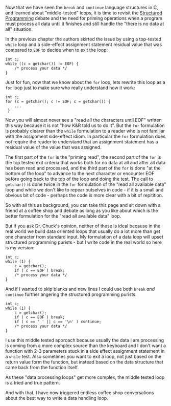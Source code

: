 Now that we have seen the `break` and `continue` language structures in C, and learned about "middle-tested" loops, it is time to revisit
the [Structured Programming](https://en.wikipedia.org/wiki/Structured_programming) debate and the need for priming operations
when a program must process all data until it finishes and still handle the "there is no data at all" situation.

In the previous chapter the authors skirted the issue by using a top-tested `while` loop and a side-effect assignment
statement residual value that was compared to `EOF` to decide when to exit the loop:

    int c;
    while ((c = getchar()) != EOF) {
        /* process your data */
    }

Just for fun, now that we know about the `for` loop, lets rewrite this loop as a `for` loop just
to make sure who really understand how it work:

    int c;
    for (c = getchar(); c != EOF; c = getchar()) {
        ...
     }

Now you will almost never see a "read all the characters until EOF" written this way because it is not 
"how K&R told us to do it".  But the `for` formulation is probably clearer than the `while` formulation
to a reader who is not familiar with the assignment side-effect idiom.  In particular the `for` formulation does not require the
reader to understand that an assignment statement has a residual value of the value that was assigned.

The first part of the `for` is the "priming read", the second part of the `for` is the top tested exit criteria
that works both for no data at all and after all data has been read and processed, and the third part of the
`for` is done "at the bottom of the loop" to advance to the next character or encounter EOF before going back to the
top of the loop and doing the test.  The call to `getchar()` is done twice in the `for` formulation of the "read all available data"
loop and while we don't like to repear outselves in code - if it is a small and obvious bit of code - perhaps the code is more clear
with a bit of repitition.

So with all this as background, you can take this page and sit down with a friend at a coffee shop and debate as
long as you like about which is the better formulation for the "read all available data" loop.

But if you ask Dr. Chuck's opinion, neither of these is ideal because in the real world we build data oriented loops that
usually do a lot more than get one character from standard input.  My formulation of a data loop will upset structured
programming purists - but I write code in the real world so here is my version:

    int c;
    while (1) {
        c = getchar();
        if ( c == EOF ) break;
        /* process your data */
    }

And if I wanted to skip blanks and new lines I could use both `break` *and* `continue` further angering the
structured programming purists.

    int c;
    while (1) {
        c = getchar();
        if ( c == EOF ) break;
        if ( c == ' ' || c == '\n' ) continue;
        /* process your data */
    }

I use this middle tested approach because usually the data I am processing is coming from a more complex source
than the keyboard and I don't want a function with 2-3 parameters stuck in a side effect assignment statement in
a `while` test.  Also sometimes you want to exit a loop, not just based on the return value form the function,
but instead based on the data structure that came back from the function itself.

As these "data processing loops" get more complex, the middle tested loop is a tried and true pattern.

And with that, I have now triggered endless coffee shop conversations about the best way to write a data handling loop.

